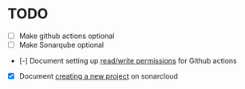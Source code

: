 # TODO

- [ ] Make github actions optional
- [ ] Make Sonarqube optional
- [-] Document setting up [read/write permissions](https://docs.github.com/en/repositories/managing-your-repositorys-settings-and-features/enabling-features-for-your-repository/managing-github-actions-settings-for-a-repository#managing-github-actions-permissions-for-your-repository) for Github actions 
- [x] Document [creating a new project](https://sonarcloud.io/projects/create) on sonarcloud

